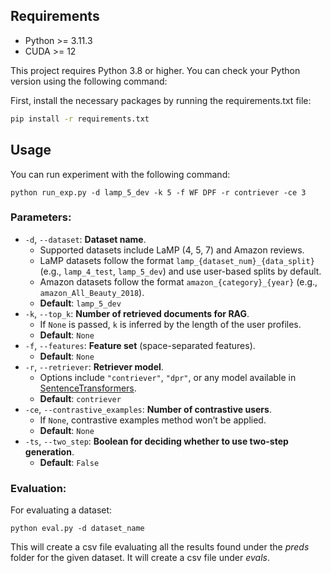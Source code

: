 <h2>Requirements</h2>

<ul>
  <li> Python >= 3.11.3</li>
  <li> CUDA >= 12</li>
</ul>
<p>This project requires Python 3.8 or higher. You can check your Python version using the following command:</p>

<p> First, install the necessary packages by running the requirements.txt file:

```bash
pip install -r requirements.txt
```


<h2>Usage</h2>

<p>You can run experiment with the following command:</p>

<pre><code>python run_exp.py -d lamp_5_dev -k 5 -f WF DPF -r contriever -ce 3
</code></pre>

<h3>Parameters:</h3>

<ul>
  <li><code>-d</code>, <code>--dataset</code>: <strong>Dataset name</strong>. 
    <ul>
      <li>Supported datasets include LaMP (4, 5, 7) and Amazon reviews.</li>
      <li>LaMP datasets follow the format <code>lamp_{dataset_num}_{data_split}</code> (e.g., <code>lamp_4_test</code>, <code>lamp_5_dev</code>) and use user-based splits by default.</li>
      <li>Amazon datasets follow the format <code>amazon_{category}_{year}</code> (e.g., <code>amazon_All_Beauty_2018</code>).</li>
      <li><strong>Default</strong>: <code>lamp_5_dev</code></li>
    </ul>
  </li>

  <li><code>-k</code>, <code>--top_k</code>: <strong>Number of retrieved documents for RAG</strong>. 
    <ul>
      <li>If <code>None</code> is passed, <code>k</code> is inferred by the length of the user profiles.</li>
      <li><strong>Default</strong>: <code>None</code></li>
    </ul>
  </li>

  <li><code>-f</code>, <code>--features</code>: <strong>Feature set</strong> (space-separated features). 
    <ul>
      <li><strong>Default</strong>: <code>None</code></li>
    </ul>
  </li>

  <li><code>-r</code>, <code>--retriever</code>: <strong>Retriever model</strong>.
    <ul>
      <li>Options include <code>&quot;contriever&quot;</code>, <code>&quot;dpr&quot;</code>, or any model available in <a href="https://www.sbert.net/">SentenceTransformers</a>.</li>
      <li><strong>Default</strong>: <code>contriever</code></li>
    </ul>
  </li>

  <li><code>-ce</code>, <code>--contrastive_examples</code>: <strong>Number of contrastive users</strong>. 
    <ul>
      <li>If <code>None</code>, contrastive examples method won’t be applied.</li>
      <li><strong>Default</strong>: <code>None</code></li>
    </ul>
  </li>

  <li><code>-ts</code>, <code>--two_step</code>: <strong>Boolean for deciding whether to use two-step generation</strong>. 
    <ul>
      <li><strong>Default</strong>: <code>False</code></li>
    </ul>
  </li>
</ul>

<h3>Evaluation:</h3>

<p>For evaluating a dataset:</p>

<pre><code>python eval.py -d dataset_name
</code></pre>
<p> This will create a csv file evaluating all the results found under the <em>preds</em> folder for the given dataset. It will create a csv file under <em>evals</em>. </p>
